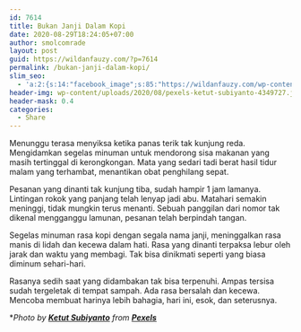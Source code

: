 ```yaml
---
id: 7614
title: Bukan Janji Dalam Kopi
date: 2020-08-29T18:24:05+07:00
author: smolcomrade
layout: post
guid: https://wildanfauzy.com/?p=7614
permalink: /bukan-janji-dalam-kopi/
slim_seo:
  - 'a:2:{s:14:"facebook_image";s:85:"https://wildanfauzy.com/wp-content/uploads/2020/08/pexels-ketut-subiyanto-4349727.jpg";s:13:"twitter_image";s:85:"https://wildanfauzy.com/wp-content/uploads/2020/08/pexels-ketut-subiyanto-4349727.jpg";}'
header-img: wp-content/uploads/2020/08/pexels-ketut-subiyanto-4349727.jpg
header-mask: 0.4
categories:
  - Share
---
```

Menunggu terasa menyiksa ketika panas terik tak kunjung reda. Mengidamkan segelas minuman untuk mendorong sisa makanan yang masih tertinggal di kerongkongan. Mata yang sedari tadi berat hasil tidur malam yang terhambat, menantikan obat penghilang sepat.

Pesanan yang dinanti tak kunjung tiba, sudah hampir 1 jam lamanya. Lintingan rokok yang panjang telah lenyap jadi abu. Matahari semakin meninggi, tidak mungkin terus menanti. Sebuah panggilan dari nomor tak dikenal mengganggu lamunan, pesanan telah berpindah tangan.

Segelas minuman rasa kopi dengan segala nama janji, meninggalkan rasa manis di lidah dan kecewa dalam hati. Rasa yang dinanti terpaksa lebur oleh jarak dan waktu yang membagi. Tak bisa dinikmati seperti yang biasa diminum sehari-hari.

Rasanya sedih saat yang didambakan tak bisa terpenuhi. Ampas tersisa sudah tergeletak di tempat sampah. Ada rasa bersalah dan kecewa. Mencoba membuat harinya lebih bahagia, hari ini, esok, dan seterusnya.

*_Photo by **<a href="https://www.pexels.com/@ketut-subiyanto?utm_content=attributionCopyText&utm_medium=referral&utm_source=pexels" target="_blank" rel="noreferrer noopener">Ketut Subiyanto</a>** from **<a href="https://www.pexels.com/photo/professional-coffee-machine-pouring-coffee-in-paper-cup-4349727/?utm_content=attributionCopyText&utm_medium=referral&utm_source=pexels" target="_blank" rel="noreferrer noopener">Pexels</a>**_